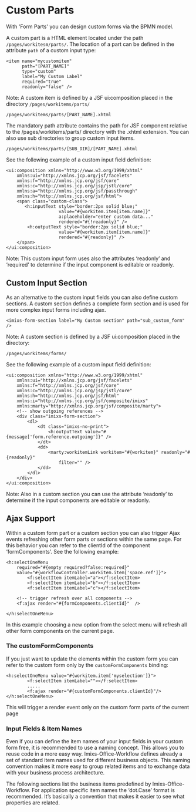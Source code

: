 # Custom Parts

With 'Form Parts' you can design custom forms via the BPMN model. 

A custom part is a HTML element located under the path `/pages/workitesm/parts/`. The location of a part can be defined in the attribute `path` of a custom input type:


	<item name="mycustomitem" 
	      path="[PART_NAME]" 
	      type="custom" 
	      label="My Custom Label" 
	      required="true" 
	      readonly="false" />

Note: A custom item is defined by a JSF ui:composition placed in the directory `/pages/workitems/parts/`

	/pages/workitems/parts/[PART_NAME].xhtml

The mandatory path attribute contains the path for JSF component relative to the /pages/workitems/parts/ directory with the .xhtml extension. You can also use sub directories to group custom input items.

	/pages/workitems/parts/[SUB_DIR]/[PART_NAME].xhtml

See the following example of a custom input field definition:

	<ui:composition xmlns="http://www.w3.org/1999/xhtml"
		xmlns:ui="http://xmlns.jcp.org/jsf/facelets"
		xmlns:f="http://xmlns.jcp.org/jsf/core"
		xmlns:c="http://xmlns.jcp.org/jsp/jstl/core"
		xmlns:a="http://xmlns.jcp.org/jsf/passthrough"
		xmlns:h="http://xmlns.jcp.org/jsf/html">
		<span class="custom-class"> 
		   <h:inputText style="border:2px solid blue;" 
		                value="#{workitem.item[item.name]}"
		                a:placeholder="enter custom data..." 
		                rendered="#{!readonly}" />
		    <h:outputText style="border:2px solid blue;" 
		                value="#{workitem.item[item.name]}"
		                rendered="#{readonly}" />
		</span>
	</ui:composition>

Note: This custom input form uses also the attributes ‘readonly’ and ‘required’ to determine if the input component is editable or readonly.

## Custom Input Section

As an alternative to the custom input fields you can also define custom sections. A custom section defines a complete form section and is used for more complex input forms including ajax.

	<imixs-form-section label="My Custom section" path="sub_custom_form" /> 

Note: A custom section is defined by a JSF ui:composition placed in the directory:

	/pages/workitems/forms/

See the following example of a custom input field definition:

	<ui:composition xmlns="http://www.w3.org/1999/xhtml"
		xmlns:ui="http://xmlns.jcp.org/jsf/facelets"
		xmlns:f="http://xmlns.jcp.org/jsf/core"
		xmlns:c="http://xmlns.jcp.org/jsp/jstl/core"
		xmlns:h="http://xmlns.jcp.org/jsf/html"
		xmlns:i="http://xmlns.jcp.org/jsf/composite/imixs"
		xmlns:marty="http://xmlns.jcp.org/jsf/composite/marty">
		<!-- show outgoing references -->
		<div class="imixs-form-section">
			<dl>
				<dt class="imixs-no-print">
					<h:outputText value="#{message['form.reference.outgoing']}" />
				</dt>
				<dd>
					<marty:workitemLink workitem="#{workitem}" readonly="#{readonly}" 
						filter="" />
				</dd>
			</dl>
		</div>
	</ui:composition>

Note: Also in a custom section you can use the attribute ‘readonly’ to determine if the input components are editable or readonly.

## Ajax Support

Within a custom form part or a custom section you can also trigger Ajax events refreshing other form parts or sections within the same page. For this behavior you can refer to the clientId of the component ‘formComponents’. See the following example:

	<h:selectOneMenu 
		required="#{empty required?false:required}"
		value="#{workflowController.workitem.item['space.ref']}">
			<f:selectItem itemLabel="a"></f:selectItem>
			<f:selectItem itemLabel="b"></f:selectItem>
			<f:selectItem itemLabel="c"></f:selectItem>
			
		<!-- trigger refresh over all components -->	
		<f:ajax render="#{formComponents.clientId}"  />
		
	</h:selectOneMenu>

In this example choosing a new option from the select menu will refresh all other form components on the current page.


### The customFormComponents

If you just want to update the elements within the custom form you can refer to the custom form only by the `customFormComponents`  binding:

	<h:selectOneMenu value="#{workitem.item['myselection']}">
			<f:selectItem itemLabel=""></f:selectItem>
			.....
			<f:ajax render="#{customFormComponents.clientId}"/>
	</h:selectOneMenu>

This will trigger a render event only on the custom form parts of the current page

### Input Fields & Item Names

Even if you can define the item names of your input fields in your custom form free, it is recommended to use a naming concept. This allows you to reuse code in a more easy way. Imixs-Office-Workflow defines already a set of standard item names used for different business objects. This naming convention makes it more easy to group related items and to exchange data with your business process architecture.

The following sections list the business items predefined by Imixs-Office-Workflow. For application specific item names the ‘dot.Case’ format is recommended. It’s basically a convention that makes it easier to see what properties are related.
